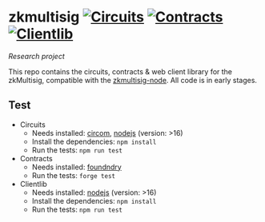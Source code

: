 # zkmultisig  [![Circuits](https://github.com/aragon/zkmultisig/workflows/Circuits/badge.svg)](https://github.com/aragon/zkmultisig/actions/workflows/circuits.yml?query=workflow%3ACircuits) [![Contracts](https://github.com/aragon/zkmultisig/workflows/Contracts/badge.svg)](https://github.com/aragon/zkmultisig/actions/workflows/contracts.yml?query=workflow%3AContracts) [![Clientlib](https://github.com/aragon/zkmultisig/workflows/Clientlib/badge.svg)](https://github.com/aragon/zkmultisig/actions/workflows/clientlib.yml?query=workflow%3AClientlib)

*Research project*

This repo contains the circuits, contracts & web client library for the zkMultisig, compatible with the [zkmultisig-node](https://github.com/aragon/zkmultisig-node). All code is in early stages.


## Test

- Circuits
   - Needs installed: [circom](https://github.com/iden3/circom), [nodejs](https://nodejs.org) (version: >16)
   - Install the dependencies: `npm install`
   - Run the tests: `npm run test`
- Contracts
   - Needs installed: [foundndry](https://github.com/gakonst/foundry)
   - Run the tests: `forge test`
- Clientlib
   - Needs installed: [nodejs](https://nodejs.org) (version: >16)
   - Install the dependencies: `npm install`
   - Run the tests: `npm run test`
